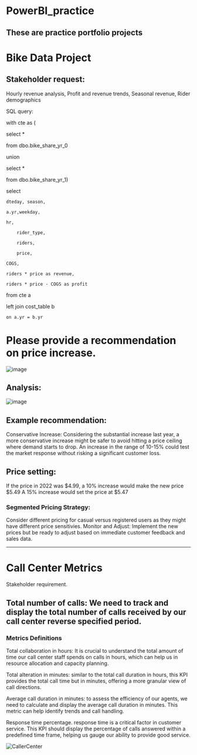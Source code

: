 # PowerBI_practice

## These are practice portfolio projects


# Bike Data Project

## Stakeholder request:

Hourly revenue analysis, Profit and revenue trends, Seasonal revenue, Rider demographics

SQL query:

with cte as (

select *

from dbo.bike_share_yr_0

union

select *

from dbo.bike_share_yr_1)

select 

	dteday, season, 
 
 	a.yr,weekday, 
  	
   	hr, 
    
    	rider_type,
     
     	riders,
      	
        price, 
	
 	COGS,
  
	riders * price as revenue,
 
	riders * price - COGS as profit
 
from cte a

left join cost_table b

	on a.yr = b.yr

# Please provide a recommendation on price increase.

![image](https://github.com/BradleyColson/PowerBI_practice/assets/132014177/c2ece381-9329-48b5-917a-0918fe25a94a)

## Analysis:

![image](https://github.com/BradleyColson/PowerBI_practice/assets/132014177/48e2b88c-e4b9-48a9-b9cf-7a5e71862c58)


## Example recommendation:

Conservative Increase: Considering the substantial increase last year, a more conservative increase might be safer to avoid hitting a price ceiling where demand starts to drop.  An increase in the range of 10-15% could test the market response without risking a significant customer loss.

## Price setting: 


If the price in 2022 was $4.99, a 10% increase would make the new price $5.49
A 15% increase would set the price at $5.47

### Segmented Pricing Strategy: 

Consider different pricing for casual versus registered users as they might have different price sensitivies.
Monitor and Adjust: Implement the new prices but be ready to adjust based on immediate customer feedback and sales data.

********************

# Call Center Metrics

Stakeholder requirement.

## Total number of calls: We need to track and display the total number of calls received by our call center reverse specified period.

### Metrics Definitions

Total collaboration in hours: It is crucial to understand the total amount of time our call center staff spends on calls in hours, which can help us in resource allocation and capacity planning.

Total alteration in minutes: similar to the total call duration in hours, this KPI provides the total call time but in minutes, offering a more granular view of call directions.

Average call duration in minutes: to assess the efficiency of our agents, we need to calculate and display the average call duration in minutes. This metric can help identify trends and call handling.

Response time percentage. response time is a critical factor in customer service. This KPI should display the percentage of calls answered within a predefined time frame, helping us gauge our ability to provide good service.


![CallerCenter](https://github.com/BradleyColson/PowerBI_practice/assets/132014177/49beb91a-bd38-4bbd-8ee8-79484f1a10f4)



